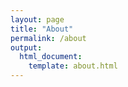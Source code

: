 ```yaml
---
layout: page
title: "About"
permalink: /about
output: 
  html_document:
    template: about.html
---
```

